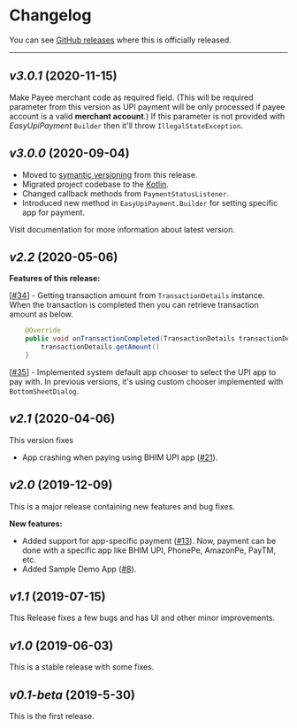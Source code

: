 # Changelog

You can see [GitHub releases](https://github.com/PatilShreyas/EasyUpiPayment-Android/releases) where this is officially released.

---

## _v3.0.1_ (2020-11-15)

Make Payee merchant code as required field. (This will be required parameter from this version as UPI payment will be only processed if payee account is a valid **merchant account**.)
If this parameter is not provided with _EasyUpiPayment_ `Builder` then it'll throw `IllegalStateException`.

## _v3.0.0_ (2020-09-04)

- Moved to [symantic versioning](https://semver.org/) from this release.
- Migrated project codebase to the [Kotlin](https://kotlinlang.org).
- Changed callback methods from `PaymentStatusListener`.
- Introduced new method in `EasyUpiPayment.Builder` for setting specific app for payment.

Visit documentation for more information about latest version.

## _v2.2_ (2020-05-06)

**Features of this release:**

[[#34](https://github.com/PatilShreyas/EasyUpiPayment-Android/issues/34)] - Getting transaction amount from `TransactionDetails` instance.
When the transaction is completed then you can retrieve transaction amount as below.

```java
    @Override
    public void onTransactionCompleted(TransactionDetails transactionDetails) {
        transactionDetails.getAmount()
    }
```

[[#35](https://github.com/PatilShreyas/EasyUpiPayment-Android/issues/35)] - Implemented system default app chooser to select the UPI app to pay with. In previous versions, it's using custom chooser implemented with `BottomSheetDialog`.

## _v2.1_ (2020-04-06)

This version fixes

- App crashing when paying using BHIM UPI app ([#21](https://github.com/PatilShreyas/EasyUpiPayment-Android/issues/21)).

## _v2.0_ (2019-12-09)

This is a major release containing new features and bug fixes.

**New features:**

- Added support for app-specific payment ([#13](https://github.com/PatilShreyas/EasyUpiPayment-Android/issues/13)).
  Now, payment can be done with a specific app like BHIM UPI, PhonePe, AmazonPe, PayTM, etc.
- Added Sample Demo App ([#8](https://github.com/PatilShreyas/EasyUpiPayment-Android/issues/8)).

## _v1.1_ (2019-07-15)

This Release fixes a few bugs and has UI and other minor improvements.

## _v1.0_ (2019-06-03)

This is a stable release with some fixes.

## _v0.1-beta_ (2019-5-30)

This is the first release.
